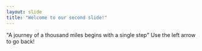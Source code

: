 ```yaml
---
layout: slide
title: "Welcome to our second slide!"
---
```

"A journey of a thousand miles begins with a single step"
Use the left arrow to go back!

